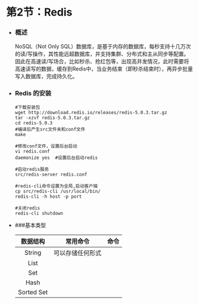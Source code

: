 # 第2节：Redis



+ ### 概述

  NoSQL（Not Only SQL）数据库，是基于内存的数据库，每秒支持十几万次的读/写操作，其性能远超数据库，并支持集群、分布式和主从同步等配置。因此在高速读/写场合，比如秒杀、抢红包等，出现高并发情况，此时需要将高速读写的数据，缓存到Redis中，当业务结束（即秒杀结束时），再异步批量写入数据库，完成持久化。

+ ### Redis 的安装

  ```shell l
  #下载安装包
  wget http://download.redis.io/releases/redis-5.0.3.tar.gz
  tar -xzvf redis-5.0.3.tar.gz
  cd redis-5.0.3
  #编译后产生src文件夹和conf文件
  make
  
  #修改conf文件，设置后台启动
  vi redis.conf
  daemonize yes  #设置后台启动redis
  
  #启动redis服务
  src/redis-server redis.conf
  
  #redis-cli命令设置为全局,启动客户端
  cp src/redis-cli /usr/local/bin/
  redis-cli -h host -p port
  
  #关闭redis
  redis-cli shutdown
  ```

+ ###基本类型

  |  数据结构  |     常用命令     | 命令 |
  | :--------: | :--------------: | :--: |
  |   String   | 可以存储任何形式 |      |
  |    List    |                  |      |
  |    Set     |                  |      |
  |    Hash    |                  |      |
  | Sorted Set |                  |      |

  

